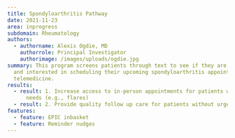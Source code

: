 ```yaml
---
title: Spondyloarthritis Pathway
date: 2021-11-23
area: inprogress
subdomain: Rheumatology
authors:
  - authorname: Alexis Ogdie, MD
    authorrole: Principal Investigator
    authorimage: /images/uploads/ogdie.jpg
summary: This program screens patients through text to see if they are eligible
  and interested in scheduling their upcoming spondyloarthritis appointment via
  telemedicine.
results:
  - result: 1. Increase access to in-person appointments for patients with urgent
      needs (e.g., flares)
  - result: 2. Provide quality follow up care for patients without urgent needs
features:
  - feature: EPIC inbasket
  - feature: Reminder nudges
---
```


